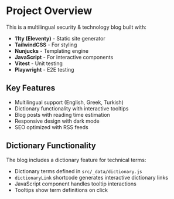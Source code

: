 # Project Overview

This is a multilingual security & technology blog built with:

- **11ty (Eleventy)** - Static site generator
- **TailwindCSS** - For styling
- **Nunjucks** - Templating engine
- **JavaScript** - For interactive components
- **Vitest** - Unit testing
- **Playwright** - E2E testing

## Key Features
- Multilingual support (English, Greek, Turkish)
- Dictionary functionality with interactive tooltips
- Blog posts with reading time estimation
- Responsive design with dark mode
- SEO optimized with RSS feeds

## Dictionary Functionality
The blog includes a dictionary feature for technical terms:
- Dictionary terms defined in `src/_data/dictionary.js`
- `dictionaryLink` shortcode generates interactive dictionary links
- JavaScript component handles tooltip interactions
- Tooltips show term definitions on click